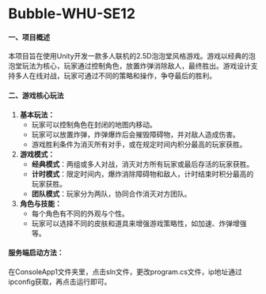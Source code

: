 # Bubble-WHU-SE12


#### 一、项目概述

本项目旨在使用Unity开发一款多人联机的2.5D泡泡堂风格游戏。游戏以经典的泡泡堂玩法为核心，玩家通过控制角色，放置炸弹消除敌人，最终胜出。游戏设计支持多人在线对战，玩家可通过不同的策略和操作，争夺最后的胜利。

#### 二、游戏核心玩法

1. **基本玩法：**
   - 玩家可以控制角色在封闭的地图内移动。
   - 玩家可以放置炸弹，炸弹爆炸后会摧毁障碍物，并对敌人造成伤害。
   - 游戏胜利条件为消灭所有对手，或在规定时间内积分最高的玩家获胜。
2. **游戏模式：**
   - **经典模式**：两组或多人对战，消灭对方所有玩家或最后存活的玩家获胜。
   - **计时模式**：限定时间内，爆炸消除障碍物和敌人，计时结束时积分最高的玩家获胜。
   - **团队模式**：玩家分为两队，协同合作消灭对方团队。
3. **角色与技能：**
   - 每个角色有不同的外观与个性。
   - 玩家可以选择不同的皮肤和道具来增强游戏策略性，如加速、炸弹增强等。



#### 服务端启动方法：

在ConsoleApp1文件夹里，点击sln文件，更改program.cs文件，ip地址通过ipconfig获取，再点击运行即可。
